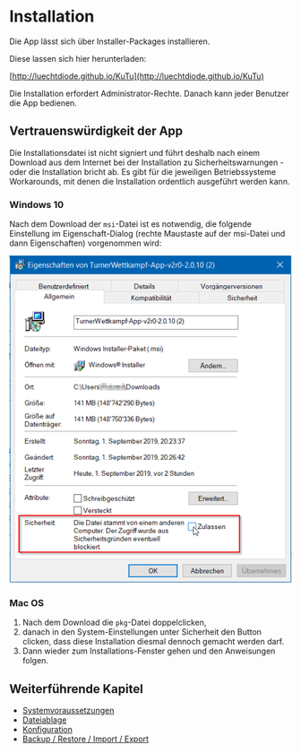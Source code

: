 # Installation

Die App lässt sich über Installer-Packages installieren.

Diese lassen sich hier herunterladen:

[http://luechtdiode.github.io/KuTu](http://luechtdiode.github.io/KuTu)

Die Installation erfordert Administrator-Rechte. Danach kann jeder Benutzer die App bedienen.

## Vertrauenswürdigkeit der App
Die Installationsdatei ist nicht signiert und führt deshalb nach einem Download aus dem Internet bei der Installation zu Sicherheitswarnungen - oder die Installation bricht ab. Es gibt für die jeweiligen Betriebssysteme Workarounds, mit denen die Installation ordentlich ausgeführt werden kann.

### Windows 10

Nach dem Download der `msi`-Datei ist es notwendig, die folgende Einstellung im Eigenschaft-Dialog \(rechte Maustaste auf der msi-Datei und dann Eigenschaften\) vorgenommen wird:

![](../assets/msi-wont-install-issue.png)

### Mac OS

1) Nach dem Download die `pkg`-Datei doppelclicken,
2) danach in den System-Einstellungen unter Sicherheit den Button clicken, dass diese Installation diesmal dennoch gemacht werden darf.
3) Dann wieder zum Installations-Fenster gehen und den Anweisungen folgen.

## Weiterführende Kapitel

* [Systemvoraussetzungen](systemvoraussetzungen.md)
* [Dateiablage](dateiablage.md)
* [Konfiguration](konfiguration.md)
* [Backup / Restore / Import / Export](backup__restore__import__export.md)

